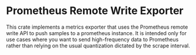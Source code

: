 # Prometheus Remote Write Exporter

This crate implements a metrics exporter that uses the Prometheus remote write
API to push samples to a prometheus instance. It is intended only for use cases
where you want to send high-frequency data to Prometheus rather than relying on
the usual quantization dictated by the scrape interval.
